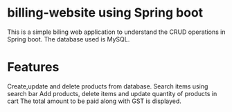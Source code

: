 # billing-website using Spring boot

This is a simple biling web application to understand the CRUD operations in Spring boot.
The database used is MySQL.

# Features
Create,update and delete products from database.
Search items using search bar
Add products, delete items and update quantity of products in cart
The total amount to be paid along with GST is displayed.


